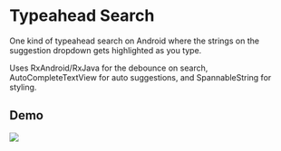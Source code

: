 # Typeahead Search

One kind of typeahead search on Android where the strings on the suggestion dropdown gets highlighted as you type.

Uses RxAndroid/RxJava for the debounce on search, AutoCompleteTextView for auto suggestions, and SpannableString for styling.

## Demo

<img src="http://i.giphy.com/26BRrkdM0xllJvCyQ.gif"/>
